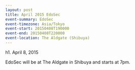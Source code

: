```yaml
---
layout: post
title: April 2015 EdoSec
event-summary: EdoSec
event-timezone: Asia/Tokyo
event-start: 20150408T190000
event-end: 20150408T220000
event-location: The Aldgate (Shibuya)
---
```


h1. April 8, 2015

EdoSec will be at The Aldgate in Shibuya and starts at 7pm.
